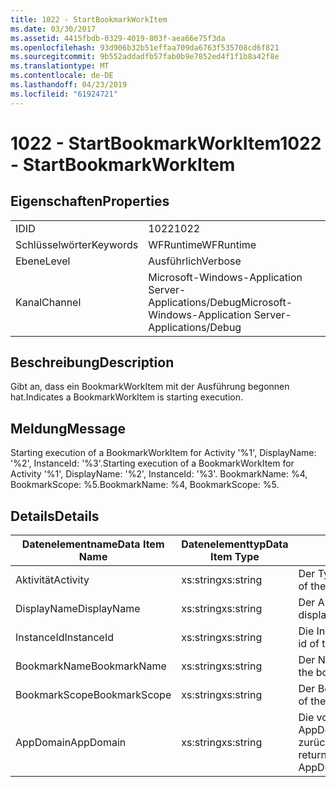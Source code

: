 ```yaml
---
title: 1022 - StartBookmarkWorkItem
ms.date: 03/30/2017
ms.assetid: 4415fbdb-0329-4019-803f-aea66e75f3da
ms.openlocfilehash: 93d906b32b51effaa709da6763f535708cd6f821
ms.sourcegitcommit: 9b552addadfb57fab0b9e7852ed4f1f1b8a42f8e
ms.translationtype: MT
ms.contentlocale: de-DE
ms.lasthandoff: 04/23/2019
ms.locfileid: "61924721"
---
```

# <a name="1022---startbookmarkworkitem"></a><span data-ttu-id="4e02d-102">1022 - StartBookmarkWorkItem</span><span class="sxs-lookup"><span data-stu-id="4e02d-102">1022 - StartBookmarkWorkItem</span></span>
## <a name="properties"></a><span data-ttu-id="4e02d-103">Eigenschaften</span><span class="sxs-lookup"><span data-stu-id="4e02d-103">Properties</span></span>  
  
|||  
|-|-|  
|<span data-ttu-id="4e02d-104">ID</span><span class="sxs-lookup"><span data-stu-id="4e02d-104">ID</span></span>|<span data-ttu-id="4e02d-105">1022</span><span class="sxs-lookup"><span data-stu-id="4e02d-105">1022</span></span>|  
|<span data-ttu-id="4e02d-106">Schlüsselwörter</span><span class="sxs-lookup"><span data-stu-id="4e02d-106">Keywords</span></span>|<span data-ttu-id="4e02d-107">WFRuntime</span><span class="sxs-lookup"><span data-stu-id="4e02d-107">WFRuntime</span></span>|  
|<span data-ttu-id="4e02d-108">Ebene</span><span class="sxs-lookup"><span data-stu-id="4e02d-108">Level</span></span>|<span data-ttu-id="4e02d-109">Ausführlich</span><span class="sxs-lookup"><span data-stu-id="4e02d-109">Verbose</span></span>|  
|<span data-ttu-id="4e02d-110">Kanal</span><span class="sxs-lookup"><span data-stu-id="4e02d-110">Channel</span></span>|<span data-ttu-id="4e02d-111">Microsoft-Windows-Application Server-Applications/Debug</span><span class="sxs-lookup"><span data-stu-id="4e02d-111">Microsoft-Windows-Application Server-Applications/Debug</span></span>|  
  
## <a name="description"></a><span data-ttu-id="4e02d-112">Beschreibung</span><span class="sxs-lookup"><span data-stu-id="4e02d-112">Description</span></span>  
 <span data-ttu-id="4e02d-113">Gibt an, dass ein BookmarkWorkItem mit der Ausführung begonnen hat.</span><span class="sxs-lookup"><span data-stu-id="4e02d-113">Indicates a BookmarkWorkItem is starting execution.</span></span>  
  
## <a name="message"></a><span data-ttu-id="4e02d-114">Meldung</span><span class="sxs-lookup"><span data-stu-id="4e02d-114">Message</span></span>  
 <span data-ttu-id="4e02d-115">Starting execution of a BookmarkWorkItem for Activity '%1', DisplayName: '%2', InstanceId: '%3'.</span><span class="sxs-lookup"><span data-stu-id="4e02d-115">Starting execution of a BookmarkWorkItem for Activity '%1', DisplayName: '%2', InstanceId: '%3'.</span></span>  <span data-ttu-id="4e02d-116">BookmarkName: %4, BookmarkScope: %5.</span><span class="sxs-lookup"><span data-stu-id="4e02d-116">BookmarkName: %4, BookmarkScope: %5.</span></span>  
  
## <a name="details"></a><span data-ttu-id="4e02d-117">Details</span><span class="sxs-lookup"><span data-stu-id="4e02d-117">Details</span></span>  
  
|<span data-ttu-id="4e02d-118">Datenelementname</span><span class="sxs-lookup"><span data-stu-id="4e02d-118">Data Item Name</span></span>|<span data-ttu-id="4e02d-119">Datenelementtyp</span><span class="sxs-lookup"><span data-stu-id="4e02d-119">Data Item Type</span></span>|<span data-ttu-id="4e02d-120">Beschreibung</span><span class="sxs-lookup"><span data-stu-id="4e02d-120">Description</span></span>|  
|--------------------|--------------------|-----------------|  
|<span data-ttu-id="4e02d-121">Aktivität</span><span class="sxs-lookup"><span data-stu-id="4e02d-121">Activity</span></span>|<span data-ttu-id="4e02d-122">xs:string</span><span class="sxs-lookup"><span data-stu-id="4e02d-122">xs:string</span></span>|<span data-ttu-id="4e02d-123">Der Typname der Aktivität.</span><span class="sxs-lookup"><span data-stu-id="4e02d-123">The type name of the activity.</span></span>|  
|<span data-ttu-id="4e02d-124">DisplayName</span><span class="sxs-lookup"><span data-stu-id="4e02d-124">DisplayName</span></span>|<span data-ttu-id="4e02d-125">xs:string</span><span class="sxs-lookup"><span data-stu-id="4e02d-125">xs:string</span></span>|<span data-ttu-id="4e02d-126">Der Anzeigename der Aktivität.</span><span class="sxs-lookup"><span data-stu-id="4e02d-126">The display name of the activity.</span></span>|  
|<span data-ttu-id="4e02d-127">InstanceId</span><span class="sxs-lookup"><span data-stu-id="4e02d-127">InstanceId</span></span>|<span data-ttu-id="4e02d-128">xs:string</span><span class="sxs-lookup"><span data-stu-id="4e02d-128">xs:string</span></span>|<span data-ttu-id="4e02d-129">Die Instanz-ID der Aktivität.</span><span class="sxs-lookup"><span data-stu-id="4e02d-129">The instance id of the activity.</span></span>|  
|<span data-ttu-id="4e02d-130">BookmarkName</span><span class="sxs-lookup"><span data-stu-id="4e02d-130">BookmarkName</span></span>|<span data-ttu-id="4e02d-131">xs:string</span><span class="sxs-lookup"><span data-stu-id="4e02d-131">xs:string</span></span>|<span data-ttu-id="4e02d-132">Der Name des Lesezeichens.</span><span class="sxs-lookup"><span data-stu-id="4e02d-132">The name of the bookmark.</span></span>|  
|<span data-ttu-id="4e02d-133">BookmarkScope</span><span class="sxs-lookup"><span data-stu-id="4e02d-133">BookmarkScope</span></span>|<span data-ttu-id="4e02d-134">xs:string</span><span class="sxs-lookup"><span data-stu-id="4e02d-134">xs:string</span></span>|<span data-ttu-id="4e02d-135">Der Bereich des Lesezeichens.</span><span class="sxs-lookup"><span data-stu-id="4e02d-135">The scope of the bookmark.</span></span>|  
|<span data-ttu-id="4e02d-136">AppDomain</span><span class="sxs-lookup"><span data-stu-id="4e02d-136">AppDomain</span></span>|<span data-ttu-id="4e02d-137">xs:string</span><span class="sxs-lookup"><span data-stu-id="4e02d-137">xs:string</span></span>|<span data-ttu-id="4e02d-138">Die von AppDomain.CurrentDomain.FriendlyName zurückgegebene Zeichenfolge.</span><span class="sxs-lookup"><span data-stu-id="4e02d-138">The string returned by AppDomain.CurrentDomain.FriendlyName.</span></span>|

